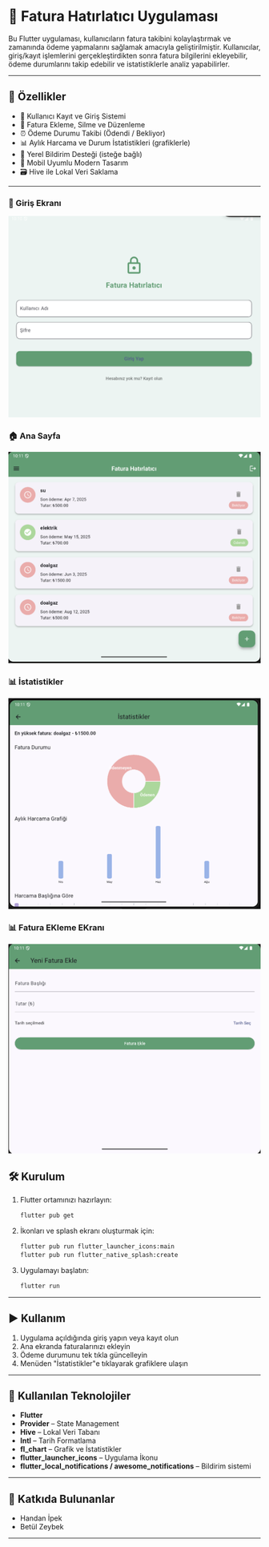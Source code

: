 # 📱 Fatura Hatırlatıcı Uygulaması

Bu Flutter uygulaması, kullanıcıların fatura takibini kolaylaştırmak ve zamanında ödeme yapmalarını sağlamak amacıyla geliştirilmiştir. Kullanıcılar, giriş/kayıt işlemlerini gerçekleştirdikten sonra fatura bilgilerini ekleyebilir, ödeme durumlarını takip edebilir ve istatistiklerle analiz yapabilirler.

---

## 🚀 Özellikler

- 👤 Kullanıcı Kayıt ve Giriş Sistemi
- 📌 Fatura Ekleme, Silme ve Düzenleme
- ⏰ Ödeme Durumu Takibi (Ödendi / Bekliyor)
- 📊 Aylık Harcama ve Durum İstatistikleri (grafiklerle)
- 🔔 Yerel Bildirim Desteği (isteğe bağlı)
- 📱 Mobil Uyumlu Modern Tasarım
- 🗃️ Hive ile Lokal Veri Saklama

---

### 🔐 Giriş Ekranı
![Login](assets/login.png)

### 🏠 Ana Sayfa
![Home](assets/home.png)

### 📊 İstatistikler
![Statistics](assets/statistic.png)

### 📊 Fatura EKleme EKranı
![Add_Bill](assets/add_bill.png)

## 🛠️ Kurulum

1. Flutter ortamınızı hazırlayın:
   ```bash
   flutter pub get
   ```

2. İkonları ve splash ekranı oluşturmak için:
   ```bash
   flutter pub run flutter_launcher_icons:main
   flutter pub run flutter_native_splash:create
   ```

3. Uygulamayı başlatın:
   ```bash
   flutter run
   ```

---

## ▶️ Kullanım

1. Uygulama açıldığında giriş yapın veya kayıt olun
2. Ana ekranda faturalarınızı ekleyin
3. Ödeme durumunu tek tıkla güncelleyin
4. Menüden "İstatistikler"e tıklayarak grafiklere ulaşın

---

## 🧩 Kullanılan Teknolojiler

- **Flutter**
- **Provider** – State Management
- **Hive** – Lokal Veri Tabanı
- **Intl** – Tarih Formatlama
- **fl_chart** – Grafik ve İstatistikler
- **flutter_launcher_icons** – Uygulama İkonu
- **flutter_local_notifications / awesome_notifications** – Bildirim sistemi

---

## 👥 Katkıda Bulunanlar

- Handan İpek
- Betül Zeybek
---
